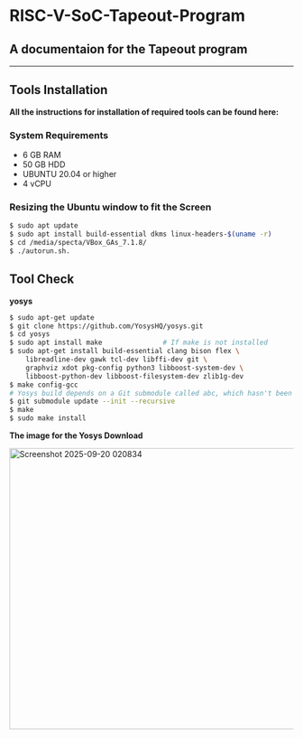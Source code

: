 # RISC-V-SoC-Tapeout-Program

## A documentaion for the Tapeout program
------------------------------------------------------------------------------------------------
## Tools Installation 

**All the instructions for installation of required tools can be found here:**

### System Requirements

- 6 GB RAM
- 50 GB HDD
- UBUNTU 20.04 or higher
- 4 vCPU

### Resizing the Ubuntu window to fit the Screen
```bash
$ sudo apt update
$ sudo apt install build-essential dkms linux-headers-$(uname -r)
$ cd /media/specta/VBox_GAs_7.1.8/
$ ./autorun.sh.
```

## Tool Check 

**yosys**

```bash
$ sudo apt-get update
$ git clone https://github.com/YosysHQ/yosys.git
$ cd yosys
$ sudo apt install make               # If make is not installed
$ sudo apt-get install build-essential clang bison flex \
    libreadline-dev gawk tcl-dev libffi-dev git \
    graphviz xdot pkg-config python3 libboost-system-dev \
    libboost-python-dev libboost-filesystem-dev zlib1g-dev
$ make config-gcc
# Yosys build depends on a Git submodule called abc, which hasn't been initialized yet. You need to run the following command before running make
$ git submodule update --init --recursive
$ make 
$ sudo make install

```
 **The image for the Yosys Download**

<img width="1714" height="498" alt="Screenshot 2025-09-20 020834" src="https://github.com/user-attachments/assets/aaece520-380a-4f20-815f-a7bb6e88c20d" />














